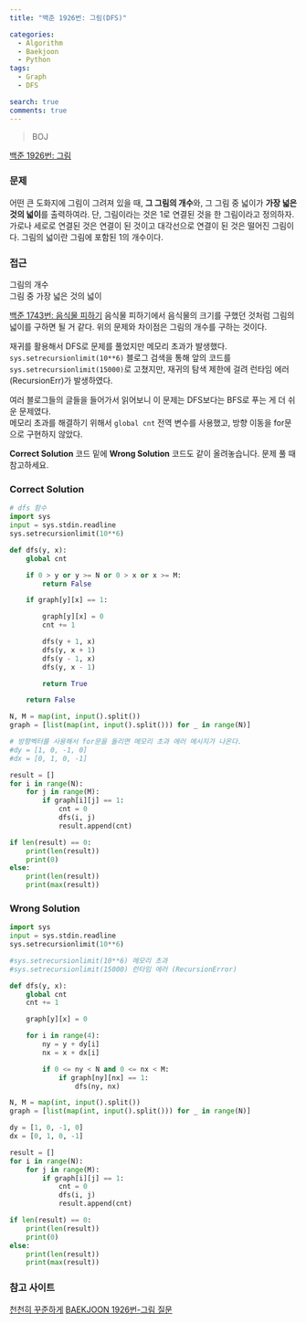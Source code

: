 ```yaml
---
title: "백준 1926번: 그림(DFS)"

categories:
  - Algorithm
  - Baekjoon
  - Python
tags:
  - Graph
  - DFS

search: true
comments: true
---
```


> BOJ

[백준 1926번: 그림](https://www.acmicpc.net/problem/1926)

### 문제

어떤 큰 도화지에 그림이 그려져 있을 때, <strong>그 그림의 개수</strong>와, 그 그림 중 넓이가 <strong>가장 넓은 것의 넓이</strong>를 출력하여라. 단, 그림이라는 것은 1로 연결된 것을 한 그림이라고 정의하자. 가로나 세로로 연결된 것은 연결이 된 것이고 대각선으로 연결이 된 것은 떨어진 그림이다. 그림의 넓이란 그림에 포함된 1의 개수이다.

### 접근

그림의 개수  
그림 중 가장 넓은 것의 넓이

[백준 1743번: 음식물 피하기](https://www.acmicpc.net/problem/1743)
음식물 피하기에서 음식물의 크기를 구했던 것처럼 그림의 넓이를 구하면 될 거 같다. 위의 문제와 차이점은 그림의 개수를 구하는 것이다.

재귀를 활용해서 DFS로 문제를 풀었지만 메모리 초과가 발생했다. `sys.setrecursionlimit(10**6)` 블로그 검색을 통해 앞의 코드를 `sys.setrecursionlimit(15000)`로 고쳤지만, 재귀의 탐색 제한에 걸려 런타임 에러(RecursionErr)가 발생하였다.

여러 블로그들의 글들을 들어가서 읽어보니 이 문제는 DFS보다는 BFS로 푸는 게 더 쉬운 문제였다.  
메모리 초과를 해결하기 위해서 `global cnt` 전역 변수를 사용했고, 방향 이동을 for문으로 구현하지 않았다.

<strong>Correct Solution</strong> 코드 밑에 <strong>Wrong Solution</strong> 코드도 같이 올려놓습니다. 문제 풀 때 참고하세요.

### Correct Solution

```python
# dfs 함수
import sys
input = sys.stdin.readline
sys.setrecursionlimit(10**6)

def dfs(y, x):
    global cnt

    if 0 > y or y >= N or 0 > x or x >= M:
        return False

    if graph[y][x] == 1:

        graph[y][x] = 0
        cnt += 1

        dfs(y + 1, x)
        dfs(y, x + 1)
        dfs(y - 1, x)
        dfs(y, x - 1)

        return True

    return False

N, M = map(int, input().split())
graph = [list(map(int, input().split())) for _ in range(N)]

# 방향벡터를 사용해서 for문을 돌리면 메모리 초과 에러 메시지가 나온다.
#dy = [1, 0, -1, 0]
#dx = [0, 1, 0, -1]

result = []
for i in range(N):
    for j in range(M):
        if graph[i][j] == 1:
            cnt = 0
            dfs(i, j)
            result.append(cnt)

if len(result) == 0:
    print(len(result))
    print(0)
else:
    print(len(result))
    print(max(result))
```

### Wrong Solution

```python
import sys
input = sys.stdin.readline
sys.setrecursionlimit(10**6)

#sys.setrecursionlimit(10**6) 메모리 초과
#sys.setrecursionlimit(15000) 런타임 에러 (RecursionError)

def dfs(y, x):
    global cnt
    cnt += 1

    graph[y][x] = 0

    for i in range(4):
        ny = y + dy[i]
        nx = x + dx[i]

        if 0 <= ny < N and 0 <= nx < M:
            if graph[ny][nx] == 1:
                dfs(ny, nx)

N, M = map(int, input().split())
graph = [list(map(int, input().split())) for _ in range(N)]

dy = [1, 0, -1, 0]
dx = [0, 1, 0, -1]

result = []
for i in range(N):
    for j in range(M):
        if graph[i][j] == 1:
            cnt = 0
            dfs(i, j)
            result.append(cnt)

if len(result) == 0:
    print(len(result))
    print(0)
else:
    print(len(result))
    print(max(result))
```

### 참고 사이트

[천천히 꾸준하게](https://resilient-923.tistory.com/215)
[BAEKJOON 1926번-그림 질문](https://www.acmicpc.net/board/view/88073)
